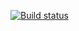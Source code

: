 [![Build status](https://ci.appveyor.com/api/projects/status/73iia0xvh2672wqn?svg=true)](https://ci.appveyor.com/project/DiKarimo/selenidehw1)